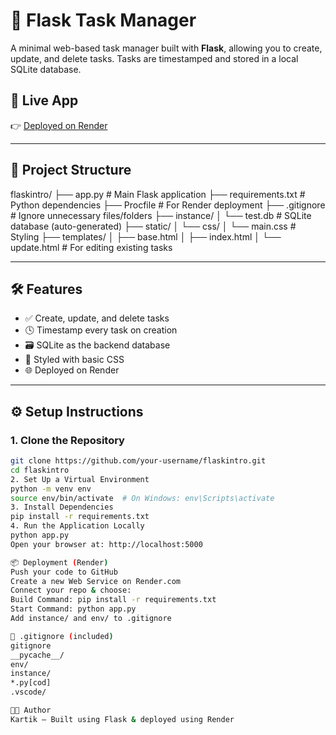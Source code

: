 # 📝 Flask Task Manager

A minimal web-based task manager built with **Flask**, allowing you to create, update, and delete tasks. Tasks are timestamped and stored in a local SQLite database.

## 🚀 Live App

👉 [Deployed on Render](https://flaskintro-3se6.onrender.com/)

-----------------------

## 📁 Project Structure

flaskintro/
├── app.py # Main Flask application
├── requirements.txt # Python dependencies
├── Procfile # For Render deployment
├── .gitignore # Ignore unnecessary files/folders
├── instance/
│ └── test.db # SQLite database (auto-generated)
├── static/
│ └── css/
│ └── main.css # Styling
├── templates/
│ ├── base.html
│ ├── index.html
│ └── update.html # For editing existing tasks


----------------------

## 🛠️ Features

- ✅ Create, update, and delete tasks
- 🕓 Timestamp every task on creation
- 🗃️ SQLite as the backend database
- 🎨 Styled with basic CSS
- 🌐 Deployed on Render

----------------------

## ⚙️ Setup Instructions

### 1. Clone the Repository

```bash
git clone https://github.com/your-username/flaskintro.git
cd flaskintro
2. Set Up a Virtual Environment
python -m venv env
source env/bin/activate  # On Windows: env\Scripts\activate
3. Install Dependencies
pip install -r requirements.txt
4. Run the Application Locally
python app.py
Open your browser at: http://localhost:5000

📦 Deployment (Render)
Push your code to GitHub
Create a new Web Service on Render.com
Connect your repo & choose:
Build Command: pip install -r requirements.txt
Start Command: python app.py
Add instance/ and env/ to .gitignore

🧹 .gitignore (included)
gitignore
__pycache__/
env/
instance/
*.py[cod]
.vscode/

🧑‍💻 Author
Kartik – Built using Flask & deployed using Render